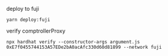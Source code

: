 deploy to fuji

```
yarn deploy:fuji
```

verify comptrollerProxy

```
npx hardhat verify --constructor-args argument.js 0xE7f0455744153A57EDe2bA0acAfc330d60d81899 --network fuji
```
